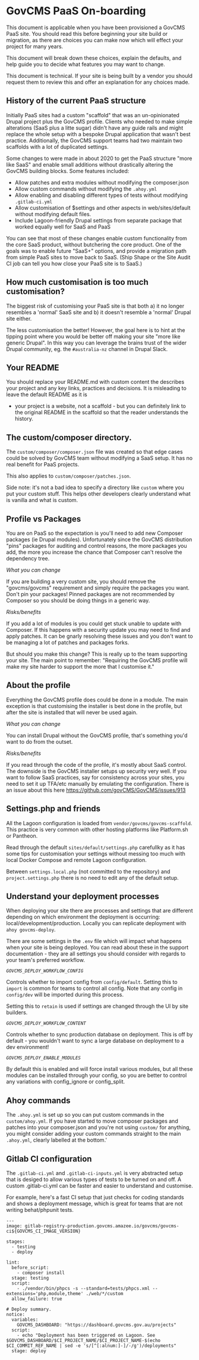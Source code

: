 # GovCMS PaaS On-boarding

This document is applicable when you have been provisioned a GovCMS PaaS site. You should
read this before beginning your site build or migration, as there are choices you can make
now which will effect your project for many years.

This document will break down these choices, explain the defaults, and help guide you to 
decide what features you may want to change.

This document is technical. If your site is being built by a vendor you should request 
them to review this and offer an explanation for any choices made.

## History of the current PaaS structure

Initially PaaS sites had a custom "scaffold" that was an un-opinionated Drupal project
plus the GovCMS profile. Clients who needed to make simple alterations (SaaS plus a litte
sugar) didn't have any guide rails and might replace the whole setup with a 
bespoke Drupal application that wasn't best practice. Additionally, the GovCMS support
teams had two maintain two scaffolds with a lot of duplicated settings.

Some changes to were made in about 2020 to get the PaaS structure "more like SaaS" and
enable small additions without drastically altering the GovCMS building blocks. Some
features included:

  * Allow patches and extra modules without modifying the composer.json
  * Allow custom commands without modifying the `.ahoy.yml`
  * Allow enabling and disabling different types of tests without modifying `.gitlab-ci.yml`
  * Allow customisation of $settings and other aspects in web/sites/default without modifying default files.
  * Include Lagoon-friendly Drupal settings from separate package that worked equally well for SaaS and PaaS

You can see that most of these changes enable custom functionality from the core SaaS
product, without butchering the core product. One of the goals was to enable future
"SaaS+" options, and provide a migration path from simple PaaS sites to move back to SaaS.
(Ship Shape or the Site Audit CI job can tell you how close your PaaS site is to SaaS.)

## How much customisation is too much customisation?

The biggest risk of customising your PaaS site is that both a) it no longer resembles a
'normal' SaaS site and b) it doesn't resemble a 'normal' Drupal site either.

The less customisation the better! However, the goal here is to hint at the tipping point
where you would be better off making your site  "more like generic Drupal".  In this way
you can leverage the brains trust of the wider Drupal community, eg. the `#australia-nz` channel 
in Drupal Slack.

## Your README

You should replace your README.md with custom content the describes your project and any
key links, practices and decisions. It is misleading to leave the default README as it is
- your project is a website, not a scaffold - but you can definitely link to the original
README in the scaffold so that the reader understands the history. 

## The custom/composer directory.

The `custom/composer/composer.json` file was created so that edge cases could be solved
by GovCMS team without modifying a SaaS setup. It has no real benefit for PaaS projects.

This also applies to `custom/composer/patches.json`. 

Side note: it's not a bad idea to specify a directory like `custom` where you put your
custom stuff. This helps other developers clearly understand what is vanilla and what is
custom.

## Profile vs Packages

You are on PaaS so the expectation is you'll need to add new Composer packages (ie Drupal
modules). Unfortunately since the GovCMS distribution "pins" packages for auditing and
control reasons, the more packages you add, the more you increase the chance that
Composer can't resolve the dependency tree. 

*What you can change*

If you are building a very custom site, you should remove the "govcms/govcms" requirement
and simply require the packages you want. Don't pin your packages! Pinned packages are not
recommended by Composer so you should be doing things in a generic way.

*Risks/benefits*

If you add a lot of modules is you could get stuck unable to update with Composer. If this
happens with a security update you may need to find and apply patches. It can be gnarly
resolving these issues and you don't want to be managing a lot of patches and packages forks.

But should you make this change? This is really up to the team supporting your site. The 
main point to remember: "Requiring the GovCMS profile will make my site harder to support
the more that I customise it."

## About the profile

Everything the GovCMS profile does could be done in a module. The main exception is that 
customising the installer is best done in the profile, but after the site is installed that
will never be used again.

*What you can change*

You can install Drupal without the GovCMS profile, that's something you'd want to do from 
the outset.

*Risks/benefits*

If you read through the code of the profile, it's mostly about SaaS control. The downside
is the GovCMS installer setups up security very well. If you want to follow SaaS practices, 
say for consistency across your sites, you need to set it up TFA/etc manually by emulating
the configuration. There is an issue about this here https://github.com/govCMS/GovCMS/issues/913

## Settings.php and friends

All the Lagoon configuration is loaded from `vendor/govcms/govcms-scaffold`. This practice
is very common with other hosting platforms like Platform.sh or Pantheon. 

Read through the default `sites/default/settings.php` carefullky as it has some tips for
customisation your settings without messing too much with local Docker Compose and remote
Lagoon configuration.

Between `settings.local.php` (not committed to the repository) and `project.settings.php`
there is no need to edit any of the default setup.

## Understand your deployment processes

When deploying your site there are processes and settings that are different depending on
which environment the deployment is occurring: local/development/production. Locally you
can replicate deployment with `ahoy govcms-deploy`.

There are some settings in the `.env` file which will impact what happens when your site is
being deployed. You can read about these in the support documentation - they are all settings
you should consider with regards to your team's preferred workflow.

*`GOVCMS_DEPLOY_WORKFLOW_CONFIG`*

Controls whether to import config from `config/default`. Setting this to `import` is 
common for teams to control all config. Note that any config in `config/dev` will be
imported during this process.

Setting this to `retain` is used if settings are changed through the UI by site builders.

*`GOVCMS_DEPLOY_WORKFLOW_CONTENT`*

Controls whether to sync production database on deployment. This is off by default - you 
wouldn't want to sync a large database on deployment to a dev environment!

*`GOVCMS_DEPLOY_ENABLE_MODULES`*

By default this is enabled and will force install various modules, but all these modules
can be installed through your config, so you are better to control any variations with 
config_ignore or config_split.

## Ahoy commands

The `.ahoy.yml` is set up so you can put custom commands in the `custom/ahoy.yml`. If you 
have started to move composer packages and patches into your composer.json and you're
not using `custom/` for anything, you might consider adding your custom commands straight
to the main `.ahoy.yml`, clearly labelled at the bottom.'

## Gitlab CI configuration

The `.gitlab-ci.yml` and `.gitlab-ci-inputs.yml` is very abstracted setup that is desiged
to allow various types of tests to be turned on and off. A custom .gitlab-ci.yml can be
faster and easier to understand and customise.

For example, here's a fast CI setup that just checks for coding standards and shows a
deployment message, which is great for teams that are not writing behat/phpunit tests.

```
---
image: gitlab-registry-production.govcms.amazee.io/govcms/govcms-ci${GOVCMS_CI_IMAGE_VERSION}

stages:
  - testing
  - deploy

lint:
  before_script:
    - composer install
  stage: testing
  script:
    - ./vendor/bin/phpcs -s --standard=tests/phpcs.xml --extensions='php,module,theme' ./web/*/custom
  allow_failure: true

# Deploy summary.
notice:
  variables:
    GOVCMS_DASHBOARD: "https://dashboard.govcms.gov.au/projects"
  script:
    - echo "Deployment has been triggered on Lagoon. See $GOVCMS_DASHBOARD/$CI_PROJECT_NAME/$CI_PROJECT_NAME-$(echo $CI_COMMIT_REF_NAME | sed -e 's/[^[:alnum:]-]/-/g')/deployments"
  stage: deploy
```




